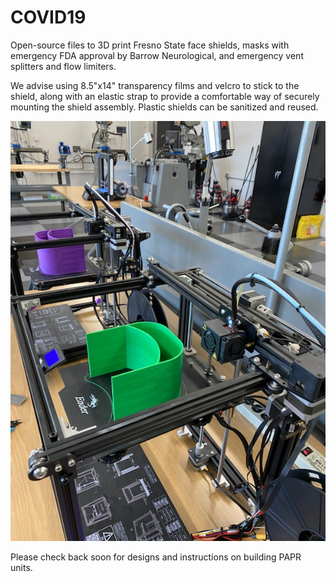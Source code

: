 # COVID19
Open-source files to 3D print Fresno State face shields, masks with emergency FDA approval by Barrow Neurological, and emergency vent splitters and flow limiters.

We advise using 8.5"x14" transparency films and velcro to stick to the shield, along with an elastic strap to provide a comfortable way of securely mounting the shield assembly. Plastic shields can be sanitized and reused. 

![design]( https://github.com/szoghi/COVID19/blob/master/Fresno%20State%20Face%20Shield%20stl/EW%20printers%20Image.JPG)

Please check back soon for designs and instructions on building PAPR units.
